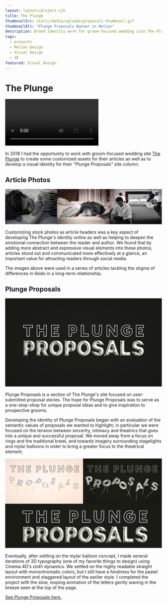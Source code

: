 ```yaml
---
layout: layouts/project.njk
title: The Plunge
thumbnailSrc: static/media/uploads/proposals-thumbnail.gif
thumbnailAlt: "Plunge Proposals Banner in Motion"
description: Brand identity work for groom-focused wedding site The Plunge
tags:
  - projects
  - Motion Design
  - Visual Design
  - 3D
featured: Visual Design
---
```

# The Plunge

<video autoplay loop>
  <source type="video/webm" src="static/media/uploads/plunge-proposals-banner.webm">
</video>


In 2018 I had the opportunity to work with groom-focused wedding site [The Plunge](https://www.theplunge.com/) to create some customized assets for their articles as well as to develop a visual identity for their "Plunge Proposals" site column.


## Article Photos

![3 Images of people seemingly discouraged or upset, with abstract lines and shapes](static/media/uploads/squiggles-joined.jpg "Squiggly Images")


Customizing stock photos as article headers was a key aspect of developing The Plunge's identity online as well as helping to deepen the emotional connection between the reader and author. We found that by adding more abstract and expressive visual elements into these photos, articles stood out and communicated more effectively at a glance, an important value for attracting readers through social media.

The images above were used in a series of articles tackling the stigma of differences in libido in a long-term relationship.


## Plunge Proposals

![Still Image version of Plunge Proposals Banner. Outlined "The Plunge" logo with "Proposals" written in 3D Mylar Balloons](static/media/uploads/proposals_banner_outlinedtype.jpg "Plunge Proposals Logo")


Plunge Proposals is a section of The Plunge's site focused on user-submitted proposal stories. The hope for Plunge Proposals was to serve as a one-stop-shop for unique proposal ideas and to give inspiration to prospective grooms.

Developing the identity of Plunge Proposals began with an evaluation of the semantic values of proposals we wanted to highlight; in particular we were focused on the tension between sincerity, intimacy and theatrics that goes into a unique and successful proposal. We moved away from a focus on rings and the traditional kneel, and towards imagery surrounding stagelights and mylar balloons in order to bring a greater focus to the theatrical element.

![Earlier iterations of the Plunge Proposals logo/banner](static/media/uploads/proposals_balloon_versions.jpg "Earlier Versions of the Plunge Proposals Banner")

Eventually, after settling on the mylar balloon concept, I made several iterations of 3D typography (one of my favorite things to design) using Cinema 4D's cloth dynamics. We settled on the highly readable straight layout with monochromatic colors, but I still have a fondness for the pastel environment and staggered layout of the earlier style. I completed the project with the slow, looping animation of the letters gently waving in the breeze seen at the top of the page.

[See Plunge Proposals here.](https://www.theplunge.com/the-proposal/)